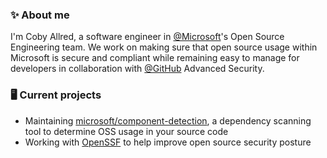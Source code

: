### ✨ About me

I'm Coby Allred, a software engineer in [@Microsoft](https://github.com/microsoft)'s Open Source Engineering team. We work on making sure that open source usage within Microsoft is secure and compliant while remaining easy to manage for developers in collaboration with [@GitHub](https://github.com/github/) Advanced Security.

### 🖥️ Current projects
- Maintaining [microsoft/component-detection](https://github.com/microsoft/component-detection), a dependency scanning tool to determine OSS usage in your source code
- Working with [OpenSSF](https://github.com/ossf) to help improve open source security posture

<!--
**cobya/cobya** is a ✨ _special_ ✨ repository because its `README.md` (this file) appears on your GitHub profile.

Here are some ideas to get you started:

- 🔭 I’m currently working on ...
- 🌱 I’m currently learning ...
- 👯 I’m looking to collaborate on ...
- 🤔 I’m looking for help with ...
- 💬 Ask me about ...
- 📫 How to reach me: ...
- 😄 Pronouns: ...
- ⚡ Fun fact: ...
- 🖥️ X
-->

